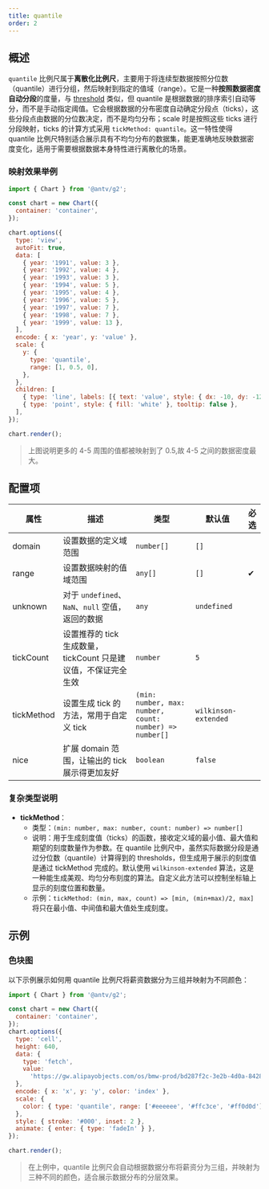 ```yaml
---
title: quantile
order: 2
---
```


## 概述

`quantile` 比例尺属于**离散化比例尺**，主要用于将连续型数据按照分位数（quantile）进行分组，然后映射到指定的值域（range）。它是一种**按照数据密度自动分段**的度量，与 [threshold](/manual/core/scale/threshold) 类似，但 quantile 是根据数据的排序索引自动等分，而不是手动指定阈值。它会根据数据的分布密度自动确定分段点（ticks），这些分段点由数据的分位数决定，而不是均匀分布；scale 时是按照这些 ticks 进行分段映射，ticks 的计算方式采用 `tickMethod: quantile`。这一特性使得 quantile 比例尺特别适合展示具有不均匀分布的数据集，能更准确地反映数据密度变化，适用于需要根据数据本身特性进行离散化的场景。

### 映射效果举例

```js | ob { autoMount: true }
import { Chart } from '@antv/g2';

const chart = new Chart({
  container: 'container',
});

chart.options({
  type: 'view',
  autoFit: true,
  data: [
    { year: '1991', value: 3 },
    { year: '1992', value: 4 },
    { year: '1993', value: 3 },
    { year: '1994', value: 5 },
    { year: '1995', value: 4 },
    { year: '1996', value: 5 },
    { year: '1997', value: 7 },
    { year: '1998', value: 7 },
    { year: '1999', value: 13 },
  ],
  encode: { x: 'year', y: 'value' },
  scale: {
    y: {
      type: 'quantile',
      range: [1, 0.5, 0],
    },
  },
  children: [
    { type: 'line', labels: [{ text: 'value', style: { dx: -10, dy: -12 } }] },
    { type: 'point', style: { fill: 'white' }, tooltip: false },
  ],
});

chart.render();
```

> 上图说明更多的 4-5 周围的值都被映射到了 0.5,故 4-5 之间的数据密度最大。

## 配置项

| 属性       | 描述                                                           | 类型                                                    | 默认值               | 必选 |
| ---------- | -------------------------------------------------------------- | ------------------------------------------------------- | -------------------- | ---- |
| domain     | 设置数据的定义域范围                                           | `number[]`                                              | `[]`                 |      |
| range      | 设置数据映射的值域范围                                         | `any[]`                                                 | `[]`                 | ✔    |
| unknown    | 对于 `undefined`、`NaN`、`null` 空值，返回的数据               | `any`                                                   | `undefined`          |      |
| tickCount  | 设置推荐的 tick 生成数量，tickCount 只是建议值，不保证完全生效 | `number`                                                | `5`                  |      |
| tickMethod | 设置生成 tick 的方法，常用于自定义 tick                        | `(min: number, max: number, count: number) => number[]` | `wilkinson-extended` |      |
| nice       | 扩展 domain 范围，让输出的 tick 展示得更加友好                 | `boolean`                                               | `false`              |      |

### 复杂类型说明

- **tickMethod**：
  - 类型：`(min: number, max: number, count: number) => number[]`
  - 说明：用于生成刻度值（ticks）的函数，接收定义域的最小值、最大值和期望的刻度数量作为参数。在 quantile 比例尺中，虽然实际数据分段是通过分位数（quantile）计算得到的 thresholds，但生成用于展示的刻度值是通过 tickMethod 完成的。默认使用 `wilkinson-extended` 算法，这是一种能生成美观、均匀分布刻度的算法。自定义此方法可以控制坐标轴上显示的刻度位置和数量。
  - 示例：`tickMethod: (min, max, count) => [min, (min+max)/2, max]` 将只在最小值、中间值和最大值处生成刻度。

## 示例

### 色块图

以下示例展示如何用 quantile 比例尺将薪资数据分为三组并映射为不同颜色：

```js | ob { autoMount: true }
import { Chart } from '@antv/g2';

const chart = new Chart({
  container: 'container',
});
chart.options({
  type: 'cell',
  height: 640,
  data: {
    type: 'fetch',
    value:
      'https://gw.alipayobjects.com/os/bmw-prod/bd287f2c-3e2b-4d0a-8428-6a85211dce33.json',
  },
  encode: { x: 'x', y: 'y', color: 'index' },
  scale: {
    color: { type: 'quantile', range: ['#eeeeee', '#ffc3ce', '#ff0d0d'] },
  },
  style: { stroke: '#000', inset: 2 },
  animate: { enter: { type: 'fadeIn' } },
});

chart.render();
```

> 在上例中，quantile 比例尺会自动根据数据分布将薪资分为三组，并映射为三种不同的颜色，适合展示数据分布的分层效果。
